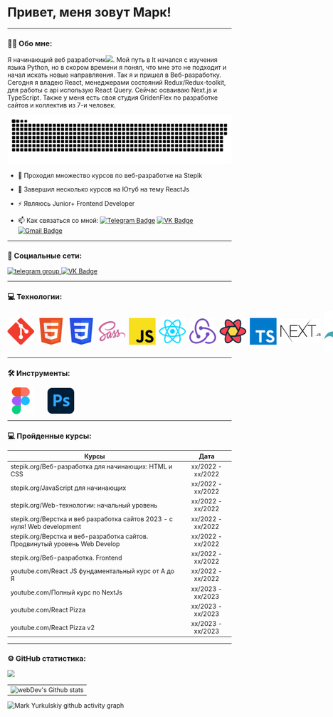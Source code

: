 
# Привет, меня зовут Марк!

---

### :man_technologist: Обо мне:

Я начинающий веб разработчик<img src="https://media.giphy.com/media/WUlplcMpOCEmTGBtBW/giphy.gif" width="30px">. Мой путь в It начался с изучения языка Python, но в скором времени я понял, что мне это не подходит и начал искать новые направляения. Так я и пришел в Веб-разработку. Сегодня я владею React, менеджерами состояний Redux/Redux-toolkit, для работы с api использую React Query. Сейчас осваиваю Next.js и TypeScript. Также у меня есть своя студия GridenFlex по разработке сайтов и коллектив из 7-и человек.

<p align="center">
 <img width="600" src="assets/github-snake.svg" alt="snake"/>
</p>

- :telescope: Проходил множество курсов по веб-разработке на Stepik

- :seedling: Завершил несколько курсов на Ютуб на тему ReactJs

- :zap: Являюсь Junior+ Frontend Developer

- :mailbox: Как связаться со мной: [![Telegram Badge](https://img.shields.io/badge/-Telegram-blue?style=flat&logo=Telegram&logoColor=white)](https://t.me/oxygenfront)  [![VK Badge](https://img.shields.io/badge/VK-Badge?style=flat&logo=vk&logoColor=white&color=%2326A5E4)](https://vk.com/oxygenfront) [![Gmail Badge](https://img.shields.io/badge/-Gmail-red?style=flat&logo=Gmail&logoColor=white)](mailto:markyurkulskiy@gmail.com)

---

### 🤝 Социальные сети:

  <div id="badges">
    <a href="https://t.me/oxygenfront" target="_blank">
      <img src="https://cdn-icons-png.flaticon.com/512/2111/2111646.png" width="70" height="70" alt="telegram group" />
    </a>
    <a href="https://vk.com/oxygenfront" target="_blank">
      <img src="https://cdn-icons-png.flaticon.com/512/145/145813.png" width="70" height="70" alt="VK Badge"/>
    </a>
  </div>

---

### 💻 Технологии:

<div style='display: flex; align-items: center; width: 900px; justify-content: space-between'>
  <img src='assets/icons/git.svg' width='60' ></img>
  <img src='assets/icons/html.svg' width='60' ></img>
  <img src='assets/icons/css.svg' width='60' ></img>
  <img src='assets/icons/sass.svg' width='60' ></img>
  <img src='assets/icons/js.svg' width='60' ></img>
  <img src='assets/icons/react.svg' width='60' ></img>
  <img src='assets/icons/redux.svg' width='60' ></img>
  <img src='assets/icons/react-query.svg' width='60' ></img>
  <img src='assets/icons/typescript.svg' width='60' ></img>
  <img src='assets/icons/Nextjs.svg' width='90' ></img>
  <img src='assets/icons/tailwindcss.svg' width='90' ></img>
  <img src='assets/icons/materialize.svg' width='90' ></img>
</div>

---

### 🛠 Инструменты:

<div style='display: flex; align-items: center; gap: 30px'>
  <img src='assets/icons/figma.svg' width='60' ></img>
  <img src='assets/icons/photoshop.svg' width='60' ></img>
  
</div>

---

### 💻 Пройденные курсы:

| Курсы                                                           | Дата              |
| ----------------------------------------------------------------| :---------------: |
| stepik.org/Веб-разработка для начинающих: HTML и CSS            | xx/2022 - xx/2022 |
| stepik.org/JavaScript для начинающих                            | xx/2022 - xx/2022 |
| stepik.org/Web-технологии: начальный уровень                    | xx/2022 - xx/2022 |
| stepik.org/Верстка и веб разработка сайтов 2023 - с нуля! Web development                    | xx/2022 - xx/2022 |
| stepik.org/Верстка и веб-разработка сайтов. Продвинутый уровень Web Develop                  | xx/2022 - xx/2022 |
| stepik.org/Веб-разработка. Frontend                    | xx/2022 - xx/2022 |
| youtube.com/React JS фундаментальный курс от А до Я                    | xx/2022 - xx/2022 |
| youtube.com/Полный курс по NextJs                    | xx/2023 - xx/2023 |
| youtube.com/React Pizza                   | xx/2023 - xx/2023 |
| youtube.com/React Pizza v2                    | xx/2023 - xx/2023 |

---


### ⚙️ GitHub статистика:

<table style="overflow: hidden">
  <tr>
    <td align="center">
      <img src="http://github-readme-streak-stats.herokuapp.com?user=oxygen23&theme=dark&background=000000" alt="webDev's Github stats" />
    </td>
    
  </tr>
  <tr>
    <img src='http://github-profile-summary-cards.vercel.app/api/cards/profile-details?username=oxygen23&theme=react'/>
  </tr>
  
</table>




![Mark Yurkulskiy github activity graph](https://github-readme-activity-graph.vercel.app/graph?username=oxygen23&theme=react-dark)

